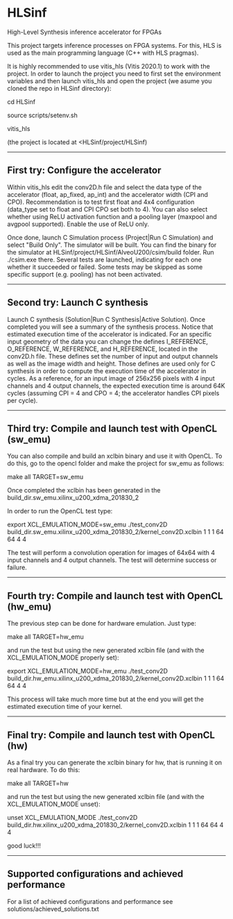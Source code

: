 # HLSinf
High-Level Synthesis inference accelerator for FPGAs

This project targets inference processes on FPGA systems. For this, HLS is used as the main programming language (C++ with HLS pragmas).

It is highly recommended to use vitis_hls (Vitis 2020.1) to work with the project. In order to launch the project you need to first set the environment variables and then launch vitis_hls and open the project (we asume you cloned the repo in HLSinf directory):

cd HLSinf
  
source scripts/setenv.sh

vitis_hls

(the project is located at <HLSinf/project/HLSinf)

--------------------------------------------------------------
First try: Configure the accelerator
--------------------------------------------------------------

Within vitis_hls edit the conv2D.h file and select the data type of the accelerator (float, ap_fixed, ap_int) and the accelerator width (CPI and CPO). Recommendation is to test first float and 4x4 configuration (data_type set to float and CPI CPO set both to 4). You can also select whether using ReLU activation function and a pooling layer (maxpool and avgpool supported). Enable the use of ReLU only.

Once done, launch C Simulation process (Project|Run C Simulation) and select "Build Only". The simulator will be built. You can find the binary for the simulator at HLSinf/project/HLSinf/AlveoU200/csim/build folder. Run ./csim.exe there. Several tests are launched, indicating for each one whether it succeeded or failed. Some tests may be skipped as some specific support (e.g. pooling) has not been activated.
  
--------------------------------------------------------------
Second try: Launch C synthesis
--------------------------------------------------------------
  
Launch C synthesis (Solution|Run C Synthesis|Active Solution). Once completed you will see a summary of the synthesis process. Notice that estimated execution time of the accelerator is indicated. For an specific input geometry of the data you can change the defines I_REFERENCE, O_REFERENCE, W_REFERENCE, and H_REFERENCE, located in the conv2D.h file. These defines set the number of input and output channels as well as the image width and height. Those defines are used only for C synthesis in order to compute the execution time of the accelerator in cycles. As a reference, for an input image of 256x256 pixels with 4 input channels and 4 output channels, the expected execution time is around 64K cycles (assuming CPI = 4 and CPO = 4; the accelerator handles CPI pixels per cycle).

--------------------------------------------------------------
Third try: Compile and launch test with OpenCL (sw_emu)
--------------------------------------------------------------

You can also compile and build an xclbin binary and use it with OpenCL. To do this, go to the opencl folder and make the project for sw_emu as follows:

make all TARGET=sw_emu

Once completed the xclbin has been generated in the build_dir.sw_emu.xilinx_u200_xdma_201830_2

In order to run the OpenCL test type:

export XCL_EMULATION_MODE=sw_emu
./test_conv2D build_dir.sw_emu.xilinx_u200_xdma_201830_2/kernel_conv2D.xclbin 1 1 1 64 64 4 4

The test will perform a convolution operation for images of 64x64 with 4 input channels and 4 output channels. The test will determine success or failure.

--------------------------------------------------------------
Fourth try: Compile and launch test with OpenCL (hw_emu)
--------------------------------------------------------------

The previous step can be done for hardware emulation. Just type:

make all TARGET=hw_emu

and run the test but using the new generated xclbin file (and with the XCL_EMULATION_MODE properly set):

export XCL_EMULATION_MODE=hw_emu
./test_conv2D build_dir.hw_emu.xilinx_u200_xdma_201830_2/kernel_conv2D.xclbin 1 1 1 64 64 4 4

This process will take much more time but at the end you will get the estimated execution time of your kernel.

--------------------------------------------------------------
Final try: Compile and launch test with OpenCL (hw)
--------------------------------------------------------------

As a final try you can generate the xclbin binary for hw, that is running it on real hardware. To do this:

make all TARGET=hw

and run the test but using the new generated xclbin file (and with the XCL_EMULATION_MODE unset):

unset XCL_EMULATION_MODE
./test_conv2D build_dir.hw.xilinx_u200_xdma_201830_2/kernel_conv2D.xclbin 1 1 1 64 64 4 4

good luck!!!

------------------------------------------------------------------------------------------
Supported configurations and achieved performance
------------------------------------------------------------------------------------------

For a list of achieved configurations and performance see solutions/achieved_solutions.txt
